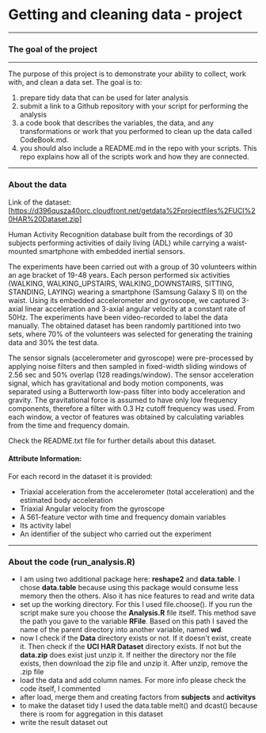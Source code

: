 # **Getting and cleaning data - project**  

---

### **The goal of the project**  

---

The purpose of this project is to demonstrate your ability to collect, work with, and clean a data set. The goal is to: 

1. prepare tidy data that can be used for later analysis 
2. submit a link to a Github repository with your script for performing the analysis 
3. a code book that describes the variables, the data, and any transformations or work that you performed to clean up the data called CodeBook.md. 
4. you should also include a README.md in the repo with your scripts. This repo explains how all of the scripts work and how they are connected.


---

### **About the data**

Link of the dataset: 
[https://d396qusza40orc.cloudfront.net/getdata%2Fprojectfiles%2FUCI%20HAR%20Dataset.zip]

Human Activity Recognition database built from the recordings of 30 subjects performing activities of daily living (ADL) while carrying a waist-mounted smartphone with embedded inertial sensors.

The experiments have been carried out with a group of 30 volunteers within an age bracket of 19-48 years. Each person performed six activities (WALKING, WALKING_UPSTAIRS, WALKING_DOWNSTAIRS, SITTING, STANDING, LAYING) wearing a smartphone (Samsung Galaxy S II) on the waist. Using its embedded accelerometer and gyroscope, we captured 3-axial linear acceleration and 3-axial angular velocity at a constant rate of 50Hz. The experiments have been video-recorded to label the data manually. The obtained dataset has been randomly partitioned into two sets, where 70% of the volunteers was selected for generating the training data and 30% the test data.

The sensor signals (accelerometer and gyroscope) were pre-processed by applying noise filters and then sampled in fixed-width sliding windows of 2.56 sec and 50% overlap (128 readings/window). The sensor acceleration signal, which has gravitational and body motion components, was separated using a Butterworth low-pass filter into body acceleration and gravity. The gravitational force is assumed to have only low frequency components, therefore a filter with 0.3 Hz cutoff frequency was used. From each window, a vector of features was obtained by calculating variables from the time and frequency domain.

Check the README.txt file for further details about this dataset.

#### **Attribute Information:**  

For each record in the dataset it is provided:

- Triaxial acceleration from the accelerometer (total acceleration) and the estimated body acceleration
- Triaxial Angular velocity from the gyroscope
- A 561-feature vector with time and frequency domain variables
- Its activity label
- An identifier of the subject who carried out the experiment

---

### **About the code (run_analysis.R)**  

- I am using two additional package here: __reshape2__ and __data.table__. I chose __data.table__ because using this package would consume less memory then the others. Also it has nice features to read and write data
- set up the working directory. For this I used file.choose(). If you run the script make sure you choose the __Analysis.R__ file itself. This method save the path you gave to the variable __RFile__. Based on this path I saved the name of the parent directory into another variable, named __wd__.
- now I check if the __Data__ directory exists or not. If it doesn't exist, create it. Then check if the __UCI HAR Dataset__ directory exists. If not but the __data.zip__ does exist just unzip it. If neither the directory nor the file exists, then download the zip file and unzip it. After unzip, remove the .zip file
- load the data and add column names. For more info please check the code itself, I commented
- after load, merge them and creating factors from __subjects__ and __activitys__
- to make the dataset tidy I used the data.table melt() and dcast() because there is room for aggregation in this dataset
- write the result dataset out

















